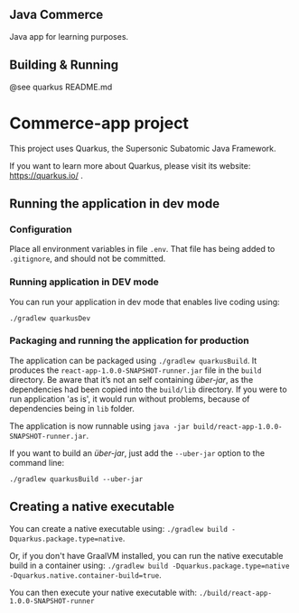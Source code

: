 ## Java Commerce

Java app for learning purposes.

## Building & Running

@see quarkus README.md

# Commerce-app project

This project uses Quarkus, the Supersonic Subatomic Java Framework.

If you want to learn more about Quarkus, please visit its website: https://quarkus.io/ .

## Running the application in dev mode

### Configuration

Place all environment variables in file `.env`. That file has being added to `.gitignore`, and
should not be committed.

### Running application in DEV mode

You can run your application in dev mode that enables live coding using:

```
./gradlew quarkusDev
```

### Packaging and running the application for production

The application can be packaged using `./gradlew quarkusBuild`. It produces
the `react-app-1.0.0-SNAPSHOT-runner.jar`
file in the `build` directory. Be aware that it’s not an self containing _über-jar_, as the
dependencies had been copied
into the `build/lib` directory. If you were to run application 'as is', it would run without
problems, because of
dependencies being in `lib` folder.

The application is now runnable using `java -jar build/react-app-1.0.0-SNAPSHOT-runner.jar`.

If you want to build an _über-jar_, just add the `--uber-jar` option to the command line:

```
./gradlew quarkusBuild --uber-jar
```

## Creating a native executable

You can create a native executable using: `./gradlew build -Dquarkus.package.type=native`.

Or, if you don't have GraalVM installed, you can run the native executable build in a container
using: `./gradlew build -Dquarkus.package.type=native -Dquarkus.native.container-build=true`.

You can then execute your native executable with: `./build/react-app-1.0.0-SNAPSHOT-runner`
